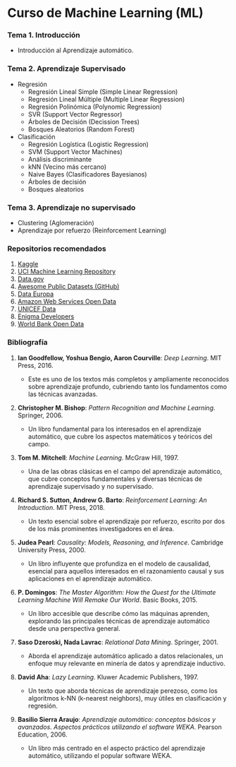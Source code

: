 # Curso de Machine Learning (ML)

### Tema 1. Introducción

- Introducción al Aprendizaje automático.

### Tema 2. Aprendizaje Supervisado

- Regresión
    - Regresión Lineal Simple (Simple Linear Regression)
    - Regresión Lineal Múltiple (Multiple Linear Regression)
    - Regresión Polinómica (Polynomic Regression)
  - SVR (Support Vector Regressor)
  - Árboles de Decisión (Decission Trees)
  - Bosques Aleatorios (Random Forest)
- Clasificación
  - Regresión Logística (Logistic Regression)
  - SVM (Support Vector Machines)
  - Análisis discriminante
  - kNN (Vecino más cercano)
  - Naive Bayes (Clasificadores Bayesianos)
  - Árboles de decisión
  - Bosques aleatorios
  
### Tema 3. Aprendizaje no supervisado

- Clustering (Aglomeración)
- Aprendizaje por refuerzo (Reinforcement Learning)


### Repositorios recomendados

1. [Kaggle](https://www.kaggle.com)
2. [UCI Machine Learning Repository](https://archive.ics.uci.edu)
3. [Data.gov](https://data.gov/)
4. [Awesome Public Datasets (GitHub)](https://github.com/awesomedata/awesome-public-datasets)
5. [Data Europa](https://data.europa.eu/en)
6. [Amazon Web Services Open Data](https://aws.amazon.com/es/opendata/?wwps-cards.sort-by=item.additionalFields.sortDate&wwps-cards.sort-order=desc)
7. [UNICEF Data](https://data.unicef.org/)
8. [Enigma Developers](https://developers.enigma.com/docs/welcome)
9. [World Bank Open Data](https://data.worldbank.org/)

### Bibliografía

1. **Ian Goodfellow, Yoshua Bengio, Aaron Courville**: *Deep Learning*. MIT Press, 2016.  
   - Este es uno de los textos más completos y ampliamente reconocidos sobre aprendizaje profundo, cubriendo tanto los fundamentos como las técnicas avanzadas.

2. **Christopher M. Bishop**: *Pattern Recognition and Machine Learning*. Springer, 2006.  
   - Un libro fundamental para los interesados en el aprendizaje automático, que cubre los aspectos matemáticos y teóricos del campo.

3. **Tom M. Mitchell**: *Machine Learning*. McGraw Hill, 1997.  
   - Una de las obras clásicas en el campo del aprendizaje automático, que cubre conceptos fundamentales y diversas técnicas de aprendizaje supervisado y no supervisado.

4. **Richard S. Sutton, Andrew G. Barto**: *Reinforcement Learning: An Introduction*. MIT Press, 2018.  
   - Un texto esencial sobre el aprendizaje por refuerzo, escrito por dos de los más prominentes investigadores en el área.

5. **Judea Pearl**: *Causality: Models, Reasoning, and Inference*. Cambridge University Press, 2000.  
   - Un libro influyente que profundiza en el modelo de causalidad, esencial para aquellos interesados en el razonamiento causal y sus aplicaciones en el aprendizaje automático.

6. **P. Domingos**: *The Master Algorithm: How the Quest for the Ultimate Learning Machine Will Remake Our World*. Basic Books, 2015.  
   - Un libro accesible que describe cómo las máquinas aprenden, explorando las principales técnicas de aprendizaje automático desde una perspectiva general.

7. **Saso Dzeroski, Nada Lavrac**: *Relational Data Mining*. Springer, 2001.  
   - Aborda el aprendizaje automático aplicado a datos relacionales, un enfoque muy relevante en minería de datos y aprendizaje inductivo.

8. **David Aha**: *Lazy Learning*. Kluwer Academic Publishers, 1997.  
   - Un texto que aborda técnicas de aprendizaje perezoso, como los algoritmos k-NN (k-nearest neighbors), muy útiles en clasificación y regresión.

9. **Basilio Sierra Araujo**: *Aprendizaje automático: conceptos básicos y avanzados. Aspectos prácticos utilizando el software WEKA*. Pearson Education, 2006.  
   - Un libro más centrado en el aspecto práctico del aprendizaje automático, utilizando el popular software WEKA.
